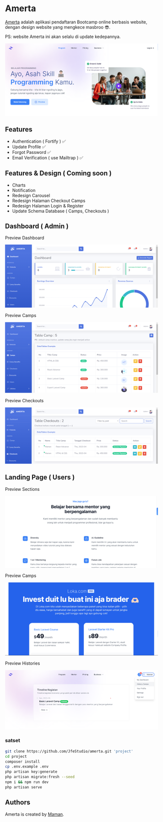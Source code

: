 # Amerta

[Amerta](https://jfestudio.github.io/loka/) adalah aplikasi pendaftaran Bootcamp online berbasis website, dengan design website yang mengkece masbroo 😎.

PS: website Amerta ini akan selalu di update kedepannya.

![amerta](/public/design/preview-hero.png)

## Features

-   Authentication ( Fortify ) ✅
-   Update Profile ✅
-   Forgot Password ✅
-   Email Verification ( use Mailtrap ) ✅

## Features & Design ( Coming soon )

-   Charts
-   Notification
-   Redesign Carousel
-   Redesign Halaman Checkout Camps
-   Redesign Halaman Login & Register
-   Update Schema Database ( Camps, Checkouts )

## Dashboard ( Admin )

Preview Dashboard

![amerta](/public/design/dashboard.png)

Preview Camps

![amerta](/public/design/camp.png)

Preview Checkouts

![amerta](/public/design/checkout.png)

## Landing Page ( Users )

Preview Sections

![amerta](/public/design/preview-section.png)

Preview Camps

![amerta](/public/design/preview-camp.png)

Preview Histories

![amerta](/public/design/history.png)

### satset

```bash
git clone https://github.com/JfeStudio/amerta.git 'project'
cd project
composer install
cp .env.example .env
php artisan key:generate
php artisan migrate:fresh --seed
npm i && npm run dev
php artisan serve
```

## Authors

Amerta is created by [Maman](https://github.com/JfeStudio).
